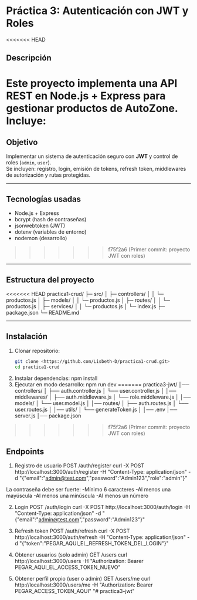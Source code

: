 # Práctica 3: Autenticación con JWT y Roles

<<<<<<< HEAD
## Descripción
Este proyecto implementa una **API REST** en **Node.js + Express** para gestionar productos de **AutoZone**.  
Incluye:
=======
## Objetivo
Implementar un sistema de autenticación seguro con **JWT** y control de roles (`admin`, `user`).  
Se incluyen: registro, login, emisión de tokens, refresh token, middlewares de autorización y rutas protegidas.

---

## Tecnologías usadas
- Node.js + Express
- bcrypt (hash de contraseñas)
- jsonwebtoken (JWT)
- dotenv (variables de entorno)
- nodemon (desarrollo)
>>>>>>> f75f2a6 (Primer commit: proyecto JWT con roles)

---

## Estructura del proyecto
<<<<<<< HEAD
practica1-crud/
├─ src/
│ ├─ controllers/
│ │ └─ productos.js
│ ├─ models/
│ │ └─ productos.js
│ ├─ routes/
│ │ └─ productos.js
│ ├─ services/
│ │ └─ productos.js
│ └─ index.js
├─ package.json
└─ README.md

---

## Instalación

1. Clonar repositorio:
   ```bash
   git clone <https://github.com/Lisbeth-D/practica1-crud.git>
   cd practica1-crud

2. Instalar dependencias:
npm install
3. Ejecutar en modo desarrollo:
npm run dev
=======
practica3-jwt/
│── controllers/
│ ├── auth.controller.js
│ └── user.controller.js
│
│── middlewares/
│ ├── auth.middleware.js
│ └── role.middleware.js
│
│── models/
│ └── user.model.js
│
│── routes/
│ ├── auth.routes.js
│ └── user.routes.js
│
│── utils/
│ └── generateToken.js
│
│── .env
│── server.js
│── package.json
>>>>>>> f75f2a6 (Primer commit: proyecto JWT con roles)

## Endpoints
1. Registro de usuario
POST /auth/register
curl -X POST http://localhost:3000/auth/register -H "Content-Type: application/json" -d "{\"email\":\"admin@test.com\",\"password\":\"Admin123\",\"role\":\"admin\"}"

La contraseña debe ser fuerte:
-Mínimo 6 caracteres
-Al menos una mayúscula
-Al menos una minúscula
-Al menos un número

2. Login
POST /auth/login
curl -X POST http://localhost:3000/auth/login -H "Content-Type: application/json" -d "{\"email\":\"admin@test.com\",\"password\":\"Admin123\"}"

3. Refresh token
POST /auth/refresh
curl -X POST http://localhost:3000/auth/refresh -H "Content-Type: application/json" -d "{\"token\":\"PEGAR_AQUI_EL_REFRESH_TOKEN_DEL_LOGIN\"}"

4. Obtener usuarios (solo admin)
GET /users
curl http://localhost:3000/users -H "Authorization: Bearer PEGAR_AQUI_EL_ACCESS_TOKEN_NUEVO"

5. Obtener perfil propio (user o admin)
GET /users/me
curl http://localhost:3000/users/me -H "Authorization: Bearer PEGAR_ACCESS_TOKEN_AQUI"
"# practica3-jwt" 
